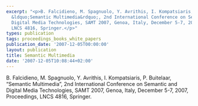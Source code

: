 ```yaml
---
excerpt: "<p>B. Falcidieno, M. Spagnuolo, Y. Avrithis, I. Kompatsiaris, P. Buitelaar,
  &ldquo;Semantic Multimedia&rdquo;, 2nd International Conference on Semantic and
  Digital Media Technologies, SAMT 2007, Genoa, Italy, December 5-7, 2007, Proceedings,
  LNCS 4816, Springer.</p>"
types: publication
tags: proceedings_books_white_papers
publication_date: '2007-12-05T00:00:00'
layout: publication
title: Semantic Multimedia
date: '2007-12-05T10:08:44+02:00'
---
```

<p>B. Falcidieno, M. Spagnuolo, Y. Avrithis, I. Kompatsiaris, P. Buitelaar, &ldquo;Semantic Multimedia&rdquo;, 2nd International Conference on Semantic and Digital Media Technologies, SAMT 2007, Genoa, Italy, December 5-7, 2007, Proceedings, LNCS 4816, Springer.</p>
